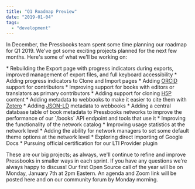 ```yaml
---
title: "Q1 Roadmap Preview"
date: "2019-01-04"
tags: 
  - "development"
---
```


In December, the Pressbooks team spent some time planning our roadmap for Q1 2019. We've got some exciting projects planned for the next few months. Here's some of what we'll be working on:

\* Rebuilding the Export page with progress indicators during exports, improved management of export files, and full keyboard accessibility \* Adding progress indicators to Clone and Import pages \* Adding [ORCID](https://orcid.org/) support for contributors \* Improving support for books with editors or translators as primary contributors \* Adding support for cloning [H5P](https://h5p.org) content \* Adding metadata to webbooks to make it easier to cite them with [Zotero](https://www.zotero.org/) \* Adding [JSON-LD](https://json-ld.org/) metadata to webbooks \* Adding a central database table of book metadata to Pressbooks networks to improve the performance of our \`/books\` API endpoint and tools that use it \* Improving the functionality of the network catalog \* Improving usage statistics at the network level \* Adding the ability for network managers to set some default theme options at the network level \* Exploring direct importing of Google Docs \* Pursuing official certification for our LTI Provider plugin

These are our big projects; as always, we'll continue to refine and improve Pressbooks in smaller ways in each sprint. If you have any questions we're always happy to discuss! Our first Open Source call of the year will be on Monday, January 7th at 2pm Eastern. An agenda and Zoom link will be posted here and on our community forum by Monday morning.
